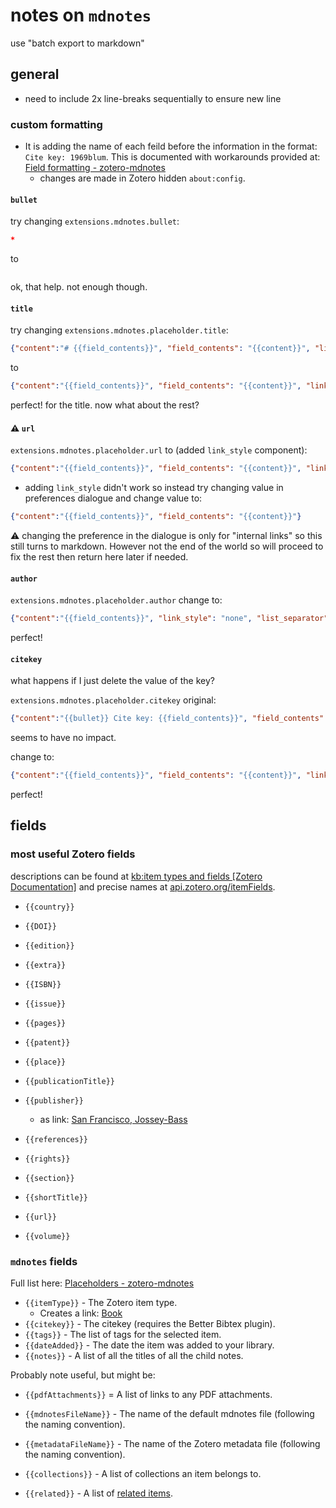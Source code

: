 

# notes on `mdnotes`

use "batch export to markdown"

## general

- need to include 2x line-breaks sequentially to ensure new line

### custom formatting

- It is adding the name of each feild before the information in the format: `Cite key: 1969blum`. This is documented with workarounds provided at: [Field formatting - zotero-mdnotes](https://argenos.gitbook.io/zotero-mdnotes/customization/formatting)
  - changes are made in Zotero hidden `about:config`. 

#### `bullet`

try changing `extensions.mdnotes.bullet`:

```json
*
```

to

```json

```

ok, that help. not enough though.

#### `title`

try changing `extensions.mdnotes.placeholder.title`:

```json
{"content":"# {{field_contents}}", "field_contents": "{{content}}", "link_style": "no-links"}
```

to

```json
{"content":"{{field_contents}}", "field_contents": "{{content}}", "link_style": "no-links"}
```

perfect! for the title. now what about the rest?

#### ⚠️ `url`

`extensions.mdnotes.placeholder.url` to (added `link_style` component):

```json
{"content":"{{field_contents}}", "field_contents": "{{content}}", "link_style": "no-links"}
```

- adding `link_style` didn't work so instead try changing value in preferences dialogue and change value to:

```json
{"content":"{{field_contents}}", "field_contents": "{{content}}"}
```

⚠️ changing the preference in the dialogue is only for "internal links" so this still turns to markdown. However not the end of the world so will proceed to fix the rest then return here later if needed. 

#### `author`

`extensions.mdnotes.placeholder.author` change to:

```json
{"content":"{{field_contents}}", "link_style": "none", "list_separator": ", "}
```

perfect!



#### `citekey`

what happens if I just delete the value of the key?

`extensions.mdnotes.placeholder.citekey` original:

```json
{"content":"{{bullet}} Cite key: {{field_contents}}", "field_contents": "{{content}}", "link_style": "no-links"}
```

seems to have no impact. 

change to:

```json
{"content":"{{field_contents}}", "field_contents": "{{content}}", "link_style": "no-links"}
```

perfect! 























## fields

### most useful Zotero fields

descriptions can be found at [kb:item types and fields [Zotero Documentation]](https://www.zotero.org/support/kb/item_types_and_fields) and precise names at  [api.zotero.org/itemFields](https://api.zotero.org/itemFields?pprint=1). 

- `{{country}}`
- `{{DOI}}`

- `{{edition}}`
- `{{extra}}`
- `{{ISBN}}`

- `{{issue}}`

- `{{pages}}`

- `{{patent}}`

- `{{place}}`

- `{{publicationTitle}}`

- `{{publisher}}`
  - as link:  [San Francisco, Jossey-Bass](san-francisco,-jossey-bass)
- `{{references}}`

- `{{rights}}`

- `{{section}}`

- `{{shortTitle}}`

- `{{url}}`

- `{{volume}}`

### `mdnotes`  fields

Full list here: [Placeholders - zotero-mdnotes](https://argenos.gitbook.io/zotero-mdnotes/customization/placeholders#item-placeholders)

- `{{itemType}}` - The Zotero item type. 
  - Creates a link: [Book](book)
- `{{citekey}}` - The citekey (requires the Better Bibtex plugin).
- `{{tags}}` - The list of tags for the selected item.
- `{{dateAdded}}` - The date the item was added to your library.
- `{{notes}}` - A list of all the titles of all the child notes.

Probably note useful, but might be:

- `{{pdfAttachments}}` = A list of links to any PDF attachments.

- `{{mdnotesFileName}}` - The name of the default mdnotes file (following the naming convention).

- `{{metadataFileName}}` - The name of the Zotero metadata file (following the naming convention).

- `{{collections}}` - A list of collections an item belongs to.

- `{{related}}` - A list of [related items](https://www.zotero.org/support/related).

  





























